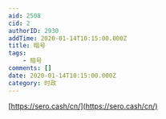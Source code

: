 ```yaml
---
aid: 2508
cid: 2
authorID: 2930
addTime: 2020-01-14T10:15:00.000Z
title: 暗号
tags:
    - 暗号
comments: []
date: 2020-01-14T10:15:00.000Z
category: 时政
---
```


[https://sero.cash/cn/](https://sero.cash/cn/)
